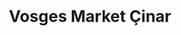 ---
title: "Vosges Market Çinar"
url: /saint-die-des-vosges/vosges-market-cinar/
shop: Supermarkt
---